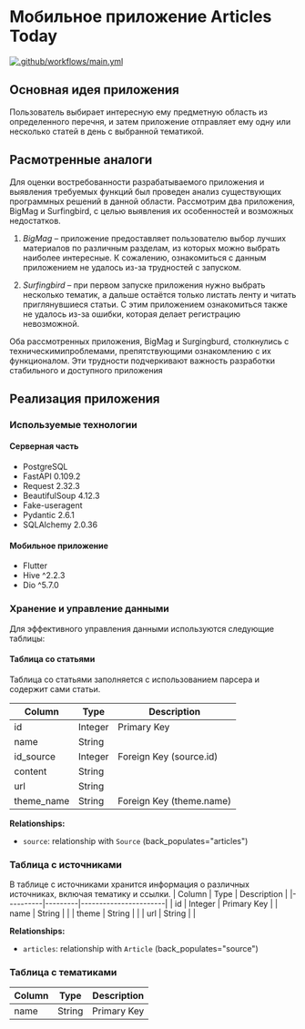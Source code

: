 # Мобильное приложение Articles Today
[![.github/workflows/main.yml](https://github.com/Cuudemi/Articles_Today/actions/workflows/main.yml/badge.svg)](https://github.com/Cuudemi/Articles_Today/actions/workflows/main.yml)

## Основная идея приложения

Пользователь выбирает интересную ему предметную область из определенного перечня, и затем приложение отправляет ему одну или несколько статей в день с выбранной тематикой.

## Расмотренные аналоги

Для оценки востребованности разрабатываемого приложения и выявления требуемых функций был проведен анализ существующих программных решений в данной области. Рассмотрим два приложения, BigMag и Surfingbird, с целью выявления их особенностей и возможных недостатков.

1. *BigMag* – приложение предоставляет пользователю выбор лучших материалов по различным разделам, из которых можно выбрать наиболее интересные. К сожалению, ознакомиться с данным приложением не удалось из-за трудностей с запуском.

3. *Surfingbird* – при первом запуске приложения нужно выбрать несколько тематик, а дальше остаётся только листать ленту и читать приглянувшиеся статьи. С этим приложением ознакомиться также не удалось из-за ошибки, которая делает регистрацию невозможной.

Оба рассмотренных приложения, BigMag и Surgingburd, столкнулись с техническимипроблемами, препятствующими ознакомлению с их функционалом. Эти трудности подчеркивают важность разработки стабильного и доступного приложения

## Реализация приложения
### Используемые технологии
#### Серверная часть
* PostgreSQL 
* FastAPI 0.109.2
* Request 2.32.3
* BeautifulSoup 4.12.3
* Fake-useragent
* Pydantic 2.6.1
* SQLAlchemy 2.0.36
#### Мобильное приложение
* Flutter
* Hive ^2.2.3
* Dio ^5.7.0

### Хранение и управление данными
Для эффективного управления данными используются следующие таблицы:
#### Таблица со статьями
Таблица со статьями заполняется с использованием парсера и содержит сами статьи.

| Column      | Type         | Description                |
|-------------|--------------|----------------------------|
| id          | Integer      | Primary Key                |
| name        | String       |                            |
| id_source   | Integer      | Foreign Key (source.id)    |
| content     | String       |                            |
| url         | String       |                            |
| theme_name  | String       |  Foreign Key (theme.name)  |

**Relationships:**
- `source`: relationship with `Source` (back_populates="articles")

### Таблица с источниками
В таблице с источниками хранится информация о различных источниках, включая тематику и ссылки. 
| Column   | Type    | Description           |
|----------|---------|-----------------------|
| id       | Integer | Primary Key           |
| name     | String  |                       |
| theme    | String  |                       |
| url      | String  |                       |

**Relationships:**
- `articles`: relationship with `Article` (back_populates="source")

### Таблица с тематиками
| Column   | Type    | Description           |
|----------|---------|-----------------------|
| name     | String  | Primary Key           |
